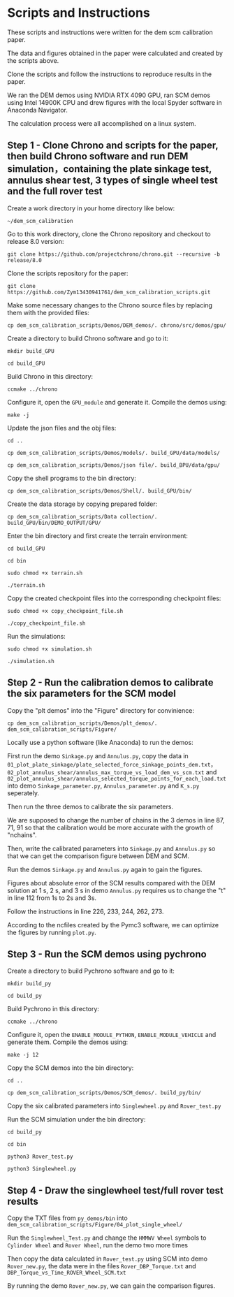 # Scripts and Instructions

These scripts and instructions were written for the dem scm calibration paper. 

The data and figures obtained in the paper were calculated and created by the scripts above.

Clone the scripts and follow the instructions to reproduce results in the paper.

We ran the DEM demos using NVIDIA RTX 4090 GPU, ran SCM demos using Intel 14900K CPU and drew figures with the local Spyder software in Anaconda Navigator.

The calculation process were all accomplished on a linux system.


## Step 1 - Clone Chrono and scripts for the paper, then build Chrono software and run DEM simulation，containing the plate sinkage test, annulus shear test, 3 types of single wheel test and the full rover test

Create a work directory in your home directory like below: 

```~/dem_scm_calibration```

Go to this work directory, clone the Chrono repository and checkout to release 8.0 version: 

```git clone https://github.com/projectchrono/chrono.git --recursive -b release/8.0```

Clone the scripts repository for the paper: 

```git clone https://github.com/Zym13430941761/dem_scm_calibration_scripts.git```

Make some necessary changes to the Chrono source files by replacing them with the provided files: 

```cp dem_scm_calibration_scripts/Demos/DEM_demos/. chrono/src/demos/gpu/```

Create a directory to build Chrono software and go to it:

```mkdir build_GPU```

```cd build_GPU```

Build Chrono in this directory:

```ccmake ../chrono```

Configure it, open the ```GPU_module``` and generate it. Compile the demos using:

```make -j```

Update the json files and the obj files:

```cd ..```

```cp dem_scm_calibration_scripts/Demos/models/. build_GPU/data/models/```

```cp dem_scm_calibration_scripts/Demos/json file/. build_BPU/data/gpu/```

Copy the shell programs to the bin directory:

```cp dem_scm_calibration_scripts/Demos/Shell/. build_GPU/bin/```

Create the data storage by copying prepared folder:

```cp dem_scm_calibration_scripts/Data collection/. build_GPU/bin/DEMO_OUTPUT/GPU/```

Enter the bin directory and first create the terrain environment:

```cd build_GPU```

```cd bin```

```sudo chmod +x terrain.sh```

```./terrain.sh```

Copy the created checkpoint files into the corresponding checkpoint files:

```sudo chmod +x copy_checkpoint_file.sh```

```./copy_checkpoint_file.sh```

Run the simulations:

```sudo chmod +x simulation.sh```

```./simulation.sh```

## Step 2 - Run the calibration demos to calibrate the six parameters for the SCM  model

Copy the "plt demos" into the "Figure" directory for convinience:

```cp dem_scm_calibration_scripts/Demos/plt_demos/. dem_scm_calibration_scripts/Figure/```

Locally use a python software (like Anaconda) to run the demos:

First run the demo ```Sinkage.py``` and ```Annulus.py```, copy the data in ```01_plot_plate_sinkage/plate_selected_force_sinkage_points_dem.txt```， ```02_plot_annulus_shear/annulus_max_torque_vs_load_dem_vs_scm.txt``` and ```02_plot_annulus_shear/annulus_selected_torque_points_for_each_load.txt``` into demo ```Sinkage_parameter.py```, ```Annulus_parameter.py``` and ```K_s.py``` seperately. 

Then run the three demos to calibrate the six parameters. 

We are supposed to change the number of chains in the 3 demos in line 87, 71, 91 so that the calibration would be more accurate with the growth of "nchains". 

Then, write the calibrated parameters into ```Sinkage.py``` and ```Annulus.py``` so that we can get the comparison figure between DEM and SCM.

Run the demos ```Sinkage.py``` and ```Annulus.py``` again to gain the figures.

Figures about absolute error of the SCM results compared with the DEM solution at 1 s, 2 s, and 3 s in demo ```Annulus.py``` requires us to change the "t" in line 112 from 1s to 2s and 3s.

Follow the instructions in line 226, 233, 244, 262, 273.

According to the ncfiles created by the Pymc3 software, we can optimize the figures by running ```plot.py```.

## Step 3 - Run the SCM demos using pychrono

Create a directory to build Pychrono software and go to it:

```mkdir build_py```

```cd build_py```

Build Pychrono in this directory:

```ccmake ../chrono```

Configure it, open the ```ENABLE_MODULE_PYTHON```, ```ENABLE_MODULE_VEHICLE``` and generate them. Compile the demos using:

```make -j 12```

Copy the SCM demos into the bin directory:

```cd ..```

```cp dem_scm_calibration_scripts/Demos/SCM_demos/. build_py/bin/```

Copy the six calibrated parameters into ```Singlewheel.py``` and ```Rover_test.py```

Run the SCM simulation under the bin directory:

```cd build_py```

```cd bin```

```python3 Rover_test.py```

```python3 Singlewheel.py```

## Step 4 - Draw the singlewheel test/full rover test results 

Copy the TXT files from ```py_demos/bin``` into ```dem_scm_calibration_scripts/Figure/04_plot_single_wheel/```

Run the ```Singlewheel_Test.py``` and change the ```HMMWV Wheel``` symbols to ```Cylinder Wheel``` and  ```Rover Wheel```, run the demo two more times

Then copy the data calculated in  ```Rover_test.py``` using SCM into demo ```Rover_new.py```, the data were in the files ```Rover_DBP_Torque.txt``` and ```DBP_Torque_vs_Time_ROVER_Wheel_SCM.txt```

By running the demo ```Rover_new.py```, we can gain the comparison figures.






